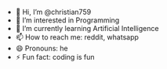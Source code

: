 - 👋 Hi, I’m @christian759
- 👀 I’m interested in Programming
- 🌱 I’m currently learning Artificial Intelligence
- 📫 How to reach me: reddit, whatsapp
- 😄 Pronouns: he
- ⚡ Fun fact: coding is fun

<!---
christian759/christian759 is a ✨ special ✨ repository because its `README.md` (this file) appears on your GitHub profile.
You can click the Preview link to take a look at your changes.
--->
